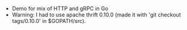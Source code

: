 * Demo for mix of HTTP and gRPC in Go
* Warning: I had to use apache thrift 0.10.0 (made it with 'git checkout tags/0.10.0' in $GOPATH/src).
